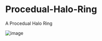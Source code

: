 # Procedual-Halo-Ring
A Procedual Halo Ring

![image](https://user-images.githubusercontent.com/34074715/123543780-18493480-d748-11eb-8dbe-7b0a3ec476e6.png)
